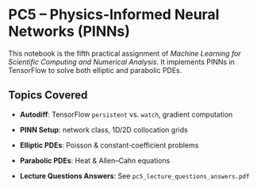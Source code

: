 # PC5 – Physics-Informed Neural Networks (PINNs)

This notebook is the fifth practical assignment of *Machine Learning for Scientific Computing and Numerical Analysis*. It implements PINNs in TensorFlow to solve both elliptic and parabolic PDEs.

## Topics Covered

- **Autodiff**: TensorFlow `persistent` vs. `watch`, gradient computation 

- **PINN Setup**: network class, 1D/2D collocation grids  

- **Elliptic PDEs**: Poisson & constant‑coefficient problems  

- **Parabolic PDEs**: Heat & Allen–Cahn equations  

- **Lecture Questions Answers**: See `pc5_lecture_questions_answers.pdf`
